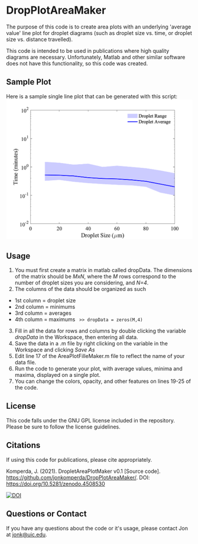# DropPlotAreaMaker
The purpose of this code is to create area plots with an underlying 'average value' line plot for droplet diagrams (such as droplet size vs. time, or droplet size vs. distance travelled). 

This code is intended to be used in publications where high quality diagrams are necessary. Unfortunately, Matlab and other similar software does not have this functionality, so this code was created.

## Sample Plot
Here is a sample single line plot that can be generated with this script:
![Alt text](sample.png "Sample Plot")

## Usage
1. You must first create a matrix in matlab called dropData. The dimensions of the matrix should be *MxN*, where the *M* rows correspond to the number of droplet sizes you are considering, and *N=4*.
2. The columns of the data should be organized as such
 - 1st column = droplet size
 - 2nd column = minimums
 - 3rd column = averages
 - 4th column = maximums
 ` >> dropData = zeros(M,4)`
3. Fill in all the data for rows and columns by double clicking the variable *dropData* in the Workspace, then entering all data.
4. Save the data in a .m file by right clicking on the variable in the Workspace and clicking *Save As*
1. Edit line 17 of the AreaPlotFilleMaker.m file to reflect the name of your data file.
1. Run the code to generate your plot, with average values, minima and maxima, displayed on a single plot.
1. You can change the colors, opacity, and other features on lines 19-25 of the code.

## License
This code falls under the GNU GPL license included in the repository. Please be sure to follow the license guidelines.

## Citations
If using this code for publications, please cite appropriately.

Komperda, J. (2021). DropletAreaPlotMaker v0.1 [Source code]. https://github.com/jonkomperda/DropPlotAreaMaker/. DOI: https://doi.org/10.5281/zenodo.4508530

[![DOI](https://zenodo.org/badge/336332763.svg)](https://zenodo.org/badge/latestdoi/336332763)


## Questions or Contact
If you have any questions about the code or it's usage, please contact Jon at jonk@uic.edu.
